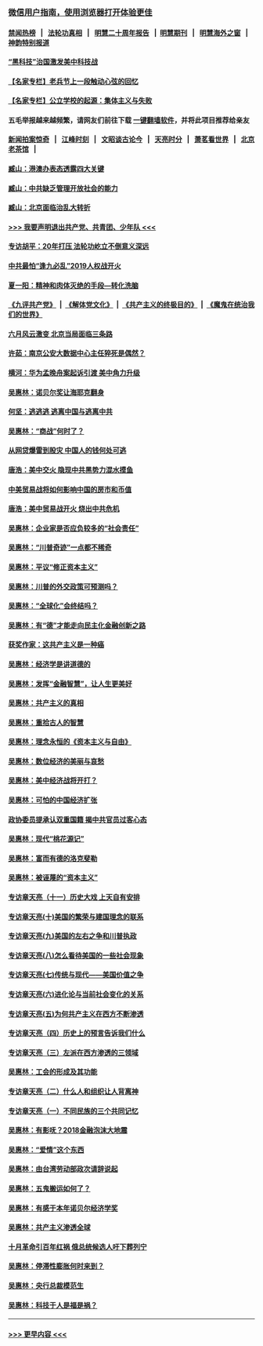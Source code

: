 ### [微信用户指南，使用浏览器打开体验更佳](https://github.com/gfw-breaker/banned-news1/blob/master/indexes/wechat-guide.md?t=0)
#### [禁闻热榜](热点新闻.md?t=0)  &nbsp;&nbsp;|&nbsp;&nbsp; [法轮功真相](https://github.com/gfw-breaker/truth/blob/master/README.md?t=0) &nbsp;&nbsp;|&nbsp;&nbsp; [明慧二十周年报告](https://github.com/gfw-breaker/mh-reports/blob/master/README.md?t=0) &nbsp;&nbsp;|&nbsp;&nbsp;[明慧期刊](https://github.com/gfw-breaker/mh-qikan) &nbsp;&nbsp;|&nbsp;&nbsp; [明慧海外之窗](https://github.com/gfw-breaker/mh-news/blob/master/README.md?t=0) &nbsp;&nbsp;|&nbsp;&nbsp; [神韵特别报道](https://github.com/gfw-breaker/mh-news/blob/master/shenyun.md?t=0)
#### [“黑科技”治国激发美中科技战](../pages/nsc423/n11638056.md?t=02031711) 
#### [【名家专栏】老兵节上一段触动心弦的回忆](../pages/nsc423/n11646016.md?t=02031711) 
#### [【名家专栏】公立学校的起源：集体主义与失败](../pages/nsc423/n11601833.md?t=02031711) 
#### 五毛举报越来越频繁，请网友们前往下载 [一键翻墙软件](https://github.com/gfw-breaker/ssr-accounts)，并将此项目推荐给亲友
#### [新闻拍案惊奇](https://github.com/gfw-breaker/banned-news1/blob/master/pages/link4.md) &nbsp;&nbsp;|&nbsp;&nbsp; [江峰时刻](https://github.com/gfw-breaker/banned-news1/blob/master/pages/link4.md) &nbsp;&nbsp;|&nbsp;&nbsp; [文昭谈古论今](https://github.com/gfw-breaker/banned-news1/blob/master/pages/link4.md) &nbsp;&nbsp;|&nbsp;&nbsp; [天亮时分](https://github.com/gfw-breaker/banned-news1/blob/master/pages/link4.md) &nbsp;&nbsp;|&nbsp;&nbsp; [萧茗看世界](https://github.com/gfw-breaker/banned-news1/blob/master/pages/link4.md) &nbsp;&nbsp;|&nbsp;&nbsp; [北京老茶馆](https://github.com/gfw-breaker/banned-news1/blob/master/pages/link4.md) &nbsp;&nbsp;|&nbsp;&nbsp; 
#### [臧山：港澳办表态透露四大关键](../pages/nsc423/n11421628.md?t=02031711) 
#### [臧山：中共缺乏管理开放社会的能力](../pages/nsc423/n11407457.md?t=02031711) 
#### [臧山：北京面临治乱大转折](../pages/nsc423/n11406895.md?t=02031711) 
#### [>>> 我要声明退出共产党、共青团、少年队 <<<](https://github.com/begood0513/goodnews/blob/master/quit/letter.md) 
#### [专访胡平：20年打压 法轮功屹立不倒意义深远](../pages/nsc423/n11398800.md?t=02031711) 
#### [中共最怕“逢九必乱”2019人权战开火](../pages/nsc423/n11385248.md?t=02031711) 
#### [夏一阳：精神和肉体灭绝的手段—转化洗脑](../pages/nsc423/n11368250.md?t=02031711) 
#### [《九评共产党》](https://github.com/begood0513/9ping.md/blob/master/README.md) &nbsp;|&nbsp; [《解体党文化》](../../../../jtdwh.md/blob/master/README.md)  &nbsp;|&nbsp; [《共产主义的终极目的》](../../../../gczydzjmd.md/blob/master/README.md) &nbsp;|&nbsp; [《魔鬼在统治我们的世界》](../../../../mgztzwmdsj.md/blob/master/README.md) 
#### [六月风云激变 北京当局面临三条路](../pages/nsc423/n11313668.md?t=02031711) 
#### [许茹：南京公安大数据中心主任猝死是偶然？](../pages/nsc423/n11064744.md?t=02031711) 
#### [横河：华为孟晚舟案起诉引渡 美中角力升级](../pages/nsc423/n11027230.md?t=02031711) 
#### [吴惠林：诺贝尔奖让海耶克翻身](../pages/nsc423/n10890049.md?t=02031711) 
#### [何坚：逃逃逃 逃离中国与逃离中共](../pages/nsc423/n10592891.md?t=02031711) 
#### [吴惠林：“商战”何时了？](../pages/nsc423/n10573558.md?t=02031711) 
#### [从网贷爆雷到股灾 中国人的钱何处可逃](../pages/nsc423/n10572800.md?t=02031711) 
#### [唐浩：美中交火 隐现中共黑势力混水摸鱼](../pages/nsc423/n10544040.md?t=02031711) 
#### [中美贸易战将如何影响中国的房市和币值](../pages/nsc423/n10543697.md?t=02031711) 
#### [唐浩：美中贸易战开火 烧出中共危机](../pages/nsc423/n10540126.md?t=02031711) 
#### [吴惠林：企业家是否应负较多的“社会责任”](../pages/nsc423/n10535022.md?t=02031711) 
#### [吴惠林：“川普奇迹”一点都不稀奇](../pages/nsc423/n10512808.md?t=02031711) 
#### [吴惠林：平议“修正资本主义”](../pages/nsc423/n10495724.md?t=02031711) 
#### [吴惠林：川普的外交政策可预测吗？](../pages/nsc423/n10462387.md?t=02031711) 
#### [吴惠林：“全球化”会终结吗？](../pages/nsc423/n10452838.md?t=02031711) 
#### [吴惠林：有“德”才能走向民主化金融创新之路](../pages/nsc423/n10432292.md?t=02031711) 
#### [获奖作家：这共产主义是一种癌](../pages/nsc423/n10431541.md?t=02031711) 
#### [吴惠林：经济学是讲道德的](../pages/nsc423/n10398014.md?t=02031711) 
#### [吴惠林：发挥“金融智慧”，让人生更美好](../pages/nsc423/n10375019.md?t=02031711) 
#### [吴惠林：共产主义的真相](../pages/nsc423/n10351394.md?t=02031711) 
#### [吴惠林：重拾古人的智慧](../pages/nsc423/n10337691.md?t=02031711) 
#### [吴惠林：理念永恒的《资本主义与自由》](../pages/nsc423/n10316274.md?t=02031711) 
#### [吴惠林：数位经济的美丽与哀愁](../pages/nsc423/n10292946.md?t=02031711) 
#### [吴惠林：美中经济战将开打？](../pages/nsc423/n10258825.md?t=02031711) 
#### [吴惠林：可怕的中国经济扩张](../pages/nsc423/n10219147.md?t=02031711) 
#### [政协委员提承认双重国籍 揭中共官员过客心态](../pages/nsc423/n10208809.md?t=02031711) 
#### [吴惠林：现代“桃花源记”](../pages/nsc423/n10185234.md?t=02031711) 
#### [吴惠林：富而有德的洛克斐勒](../pages/nsc423/n10142264.md?t=02031711) 
#### [吴惠林：被诬蔑的“资本主义”](../pages/nsc423/n10124816.md?t=02031711) 
#### [专访章天亮（十一）历史大戏 上天自有安排](../pages/nsc423/n10094905.md?t=02031711) 
#### [专访章天亮(十)美国的繁荣与建国理念的联系](../pages/nsc423/n10094899.md?t=02031711) 
#### [专访章天亮(九)美国的左右之争和川普执政](../pages/nsc423/n10094889.md?t=02031711) 
#### [专访章天亮(八)怎么看待美国的一些社会现象](../pages/nsc423/n10094857.md?t=02031711) 
#### [专访章天亮(七)传统与现代——美国价值之争](../pages/nsc423/n10093140.md?t=02031711) 
#### [专访章天亮(六)进化论与当前社会变化的关系](../pages/nsc423/n10092036.md?t=02031711) 
#### [专访章天亮(五)为何共产主义在西方不断渗透](../pages/nsc423/n10083620.md?t=02031711) 
#### [专访章天亮（四）历史上的预言告诉我们什么](../pages/nsc423/n10083606.md?t=02031711) 
#### [专访章天亮（三）左派在西方渗透的三领域](../pages/nsc423/n10081115.md?t=02031711) 
#### [吴惠林：工会的形成及其功能](../pages/nsc423/n10080633.md?t=02031711) 
#### [专访章天亮（二）什么人和组织让人背离神](../pages/nsc423/n10076637.md?t=02031711) 
#### [专访章天亮（一）不同民族的三个共同记忆](../pages/nsc423/n10074188.md?t=02031711) 
#### [吴惠林：有影呒？2018金融泡沫大地震](../pages/nsc423/n10040534.md?t=02031711) 
#### [吴惠林：“爱情”这个东西](../pages/nsc423/n10019423.md?t=02031711) 
#### [吴惠林：由台湾劳动部政次请辞说起](../pages/nsc423/n9979679.md?t=02031711) 
#### [吴惠林：五鬼搬运如何了？](../pages/nsc423/n9925338.md?t=02031711) 
#### [吴惠林：有感于本年诺贝尔经济学奖](../pages/nsc423/n9871883.md?t=02031711) 
#### [吴惠林：共产主义渗透全球](../pages/nsc423/n9812748.md?t=02031711) 
#### [十月革命引百年红祸 俄总统候选人吁下葬列宁](../pages/nsc423/n9810182.md?t=02031711) 
#### [吴惠林：停滞性膨胀何时来到？](../pages/nsc423/n9764136.md?t=02031711) 
#### [吴惠林：央行总裁模范生](../pages/nsc423/n9728134.md?t=02031711) 
#### [吴惠林：科技于人是福是祸？](../pages/nsc423/n9672982.md?t=02031711) 

----
#### [ >>> 更早内容 <<< ](../indexes/nsc423-earlier.md)
